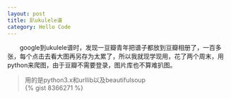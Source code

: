 ```yaml
---
layout: post
title: 趴ukulele谱
category: Hello Code
---
```

    
&emsp;&emsp;google到ukulele谱时，发现一豆瓣青年把谱子都放到豆瓣相册了，一百多张，每个点击去看大图再另存为太累了，所以我就现学现用，花了两个周末，用python来爬图，由于豆瓣不需要登录，图片库也不算难扒图。
> 用的是python3.x和urllib以及beautifulsoup  
{% gist 8366271 %}

    